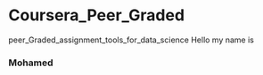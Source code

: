 # Coursera_Peer_Graded
peer_Graded_assignment_tools_for_data_science
Hello my name is  <h3>Mohamed</h3>
